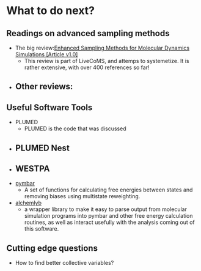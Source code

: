 #  What to do next?

## Readings on advanced sampling methods
 - The big review:[Enhanced Sampling Methods for Molecular Dynamics Simulations [Article v1.0]](https://livecomsjournal.org/index.php/livecoms/article/view/v4i1e1583)
   - This review is part of LiveCoMS, and attemps to systemetize.  It is rather extensive, with over 400 references so far!
 - Other reviews:
   -
## Useful Software Tools

- PLUMED
  - PLUMED is the code that was discussed 
- PLUMED Nest
  - 
- WESTPA
  - 
- [pymbar](https://pymbar.readthedocs.io/)
  - A set of functions for calculating free energies between states and removing biases using multistate reweighting.
- [alchemlyb](https://alchemlyb.readthedocs.io/)
  - a wrapper library to make it easy to parse output from molecular simulation programs into pymbar and other free energy calculation routines, as well as interact usefully with the analysis coming out of this software.

## Cutting edge questions

- How to find better collective variables?
